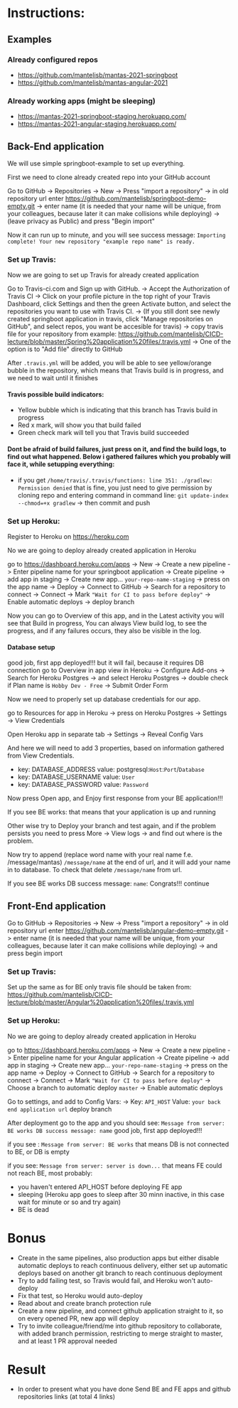 # Instructions:

## Examples

### Already configured repos
- https://github.com/mantelisb/mantas-2021-springboot
- https://github.com/mantelisb/mantas-angular-2021

### Already working apps (might be sleeping)
- https://mantas-2021-springboot-staging.herokuapp.com/
- https://mantas-2021-angular-staging.herokuapp.com/

## Back-End application

We will use simple springboot-example to set up everything.

First we need to clone already created repo into your GitHub account

Go to GitHub -> Repositories -> New -> Press "import a repository" ->
in old repository url enter https://github.com/mantelisb/springboot-demo-empty.git ->
enter name (it is needed that your name will be unique, from your colleagues, because later it can make collisions while deploying) ->
(leave privacy as Public) and press "Begin import"

Now it can run up to minute, and you will see success message:  `Importing complete! Your new repository "example repo name" is ready.`


### Set up Travis:

Now we are going to set up Travis for already created application

Go to Travis-ci.com and Sign up with GitHub. -> 
Accept the Authorization of Travis CI  ->
Click on your profile picture in the top right of your Travis Dashboard, click Settings and then the green Activate button, and select the repositories you want to use with Travis CI. ->
(If you still dont see newly created springboot application in travis, click "Manage repositories on GitHub", and select repos, you want be accesible for travis) ->
copy travis file for your repository from example: https://github.com/mantelisb/CICD-lecture/blob/master/Spring%20application%20files/.travis.yml ->
One of the option is to "Add file" directly to GitHub

After `.travis.yml` will be added, you will be able to see yellow/orange bubble in the repository, which means that Travis build is in progress, and we need to wait until it finishes

#### Travis possible build indicators:
- Yellow bubble which is indicating that this branch has Travis build in progress
- Red x mark, will show you that build failed
- Green check mark will tell you that Travis build succeeded

#### Dont be afraid of build failures, just press on it, and find the build logs, to find out what happened. Below i gathered failures which you probably will face it, while setupping everything:
- if you get `/home/travis/.travis/functions: line 351: ./gradlew: Permission denied`
that is fine, you just need to give permission by cloning repo and entering command in command line:
`git update-index --chmod=+x gradlew` ->
then commit and push


### Set up Heroku:

Register to Heroku on https://heroku.com

No we are going to deploy already created application in Heroku

go to https://dashboard.heroku.com/apps ->
New ->
Create a new pipeline ->
Enter pipeline name for your springboot application ->
Create pipeline -> 
add app in staging ->
Create new app... `your-repo-name-staging` ->
press on the app name ->
Deploy ->
Connect to GitHub ->
Search for a repository to connect ->
Connect ->
Mark `"Wait for CI to pass before deploy"` ->
Enable automatic deploys ->
deploy branch

Now you can go to Overview of this app, and in the Latest activity you will see that Build in progress, You can always View build log, to see the progress, and if any failures occurs, they also be visible in the log.

#### Database setup

good job, first app deployed!!! but it will fail, because it requires DB connection
go to Overview in app view in Heroku ->
Configure Add-ons ->
Search for Heroku Postgres -> 
and select Heroku Postgres ->
double check if Plan name is `Hobby Dev - Free` ->
Submit Order Form

Now we need to properly set up database credentials for our app.

go to Resources for app in Heroku ->
press on Heroku Postgres ->
Settings ->
View Credentials

Open Heroku app in separate tab ->
Settings ->
Reveal Config Vars

And here we will need to add 3 properties, based on information gathered from View Credentials.

- key: DATABASE_ADDRESS
value: postgresql:`Host`:`Port`/`Database`
- key: DATABASE_USERNAME
value: `User`
- key: DATABASE_PASSWORD
value: `Password`

Now press Open app, and Enjoy first response from your BE application!!!

If you see BE works:
that means that your application is up and running

Other wise try to Deploy your branch and test again, and if the problem persists you need to press More -> View logs -> and find out where is the problem.

Now try to append (replace word name with your real name f.e. /message/mantas) `/message/name` at the end of url, and it will add your name in to database. To check that delete `/message/name` from url.

If you see BE works DB success message: `name`:
Congrats!!! continue


## Front-End application
Go to GitHub -> Repositories -> New -> Press "import a repository"  ->
in old repository url enter https://github.com/mantelisb/angular-demo-empty.git ->
enter name (it is needed that your name will be unique, from your colleagues, because later it can make collisions while deploying) ->
and press begin import


### Set up Travis:
Set up the same as for BE only travis file should be taken from: https://github.com/mantelisb/CICD-lecture/blob/master/Angular%20application%20files/.travis.yml


### Set up Heroku:
No we are going to deploy already created application in Heroku

go to https://dashboard.heroku.com/apps ->
New ->
Create a new pipeline ->
Enter pipeline name for your Angular application ->
Create pipeline -> 
add app in staging ->
Create new app... `your-repo-name-staging` ->
press on the app name ->
Deploy ->
Connect to GitHub ->
Search for a repository to connect ->
Connect ->
Mark `"Wait for CI to pass before deploy"` ->
Choose a branch to automatic deploy `master` ->
Enable automatic deploys

Go to settings, and add to Config Vars: ->
Key: `API_HOST`
Value: `your back end application url`
deploy branch

After deployment go to the app and you should see:
`Message from server: BE works DB success message: name`
good job, first app deployed!!!

if you see :
`Message from server: BE works`
that means DB is not connected to BE, or DB is empty

if you see: 
`Message from server: server is down...`
that means FE could not reach BE, most probably:
- you haven't entered API_HOST before deploying FE app
- sleeping (Heroku app goes to sleep after 30 minn inactive, in this case wait for minute or so and try again)
- BE is dead


# Bonus
- Create in the same pipelines, also production apps but either disable automatic deploys to reach continuous delivery, either set up automatic deploys based on another git branch to reach continuous deployment   
- Try to add failing test, so Travis would fail, and Heroku won't auto-deploy
- Fix that test, so Heroku would auto-deploy  
- Read about and create branch protection rule
- Create a new pipeline, and connect github application straight to it, so on every opened PR, new app will deploy
- Try to invite colleague/friend/me into github repository to collaborate, with added branch permission, restricting to merge straight to master, and at least 1 PR approval needed


# Result
- In order to present what you have done Send BE and FE apps and github repositories links (at total 4 links) 